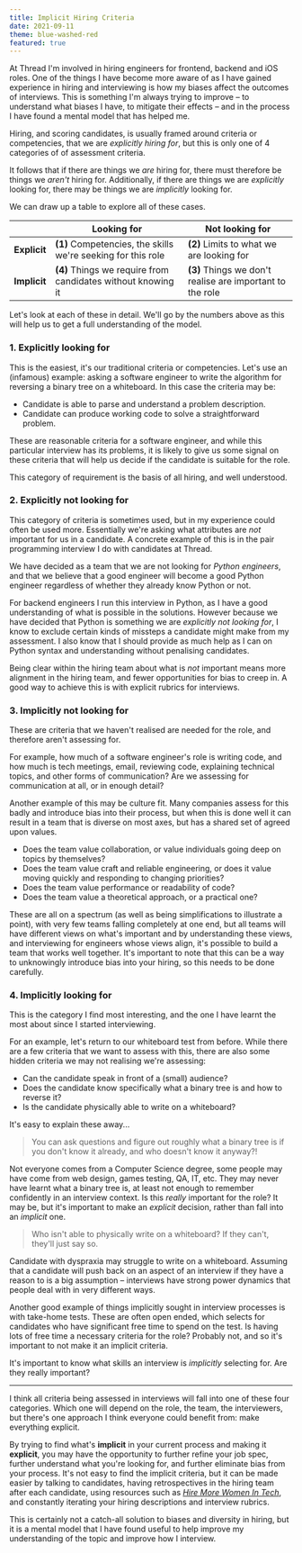 ```yaml
---
title: Implicit Hiring Criteria
date: 2021-09-11
theme: blue-washed-red
featured: true
---
```


At Thread I'm involved in hiring engineers for frontend, backend and iOS roles.
One of the things I have become more aware of as I have gained experience in
hiring and interviewing is how my biases affect the outcomes of interviews. This
is something I'm always trying to improve – to understand what biases I have, to
mitigate their effects – and in the process I have found a mental model that has
helped me.

Hiring, and scoring candidates, is usually framed around criteria or
competencies, that we are _explicitly hiring for_, but this is only one of 4
categories of of assessment criteria.

It follows that if there are things we _are_ hiring for, there must therefore be
things we _aren't_ hiring for. Additionally, if there are things we are
_explicitly_ looking for, there may be things we are _implicitly_ looking for.

We can draw up a table to explore all of these cases.

|              | **Looking for**                                              | **Not looking for**                                       |
| ------------ | ------------------------------------------------------------ | --------------------------------------------------------- |
| **Explicit** | **(1)** Competencies, the skills we're seeking for this role | **(2)** Limits to what we are looking for                 |
| **Implicit** | **(4)** Things we require from candidates without knowing it | **(3)** Things we don't realise are important to the role |

Let's look at each of these in detail. We'll go by the numbers above as this
will help us to get a full understanding of the model.

### 1. Explicitly looking for

This is the easiest, it's our traditional criteria or competencies. Let's use an
(infamous) example: asking a software engineer to write the algorithm for
reversing a binary tree on a whiteboard. In this case the criteria may be:

- Candidate is able to parse and understand a problem description.
- Candidate can produce working code to solve a straightforward problem.

These are reasonable criteria for a software engineer, and while this particular
interview has its problems, it is likely to give us some signal on these
criteria that will help us decide if the candidate is suitable for the role.

This category of requirement is the basis of all hiring, and well understood.

### 2. Explicitly not looking for

This category of criteria is sometimes used, but in my experience could often be
used more. Essentially we're asking what attributes are _not_ important for us
in a candidate. A concrete example of this is in the pair programming interview
I do with candidates at Thread.

We have decided as a team that we are not looking for _Python engineers_, and
that we believe that a good engineer will become a good Python engineer
regardless of whether they already know Python or not.

For backend engineers I run this interview in Python, as I have a good
understanding of what is possible in the solutions. However because we have
decided that Python is something we are _explicitly not looking for_, I know to
exclude certain kinds of missteps a candidate might make from my assessment. I
also know that I should provide as much help as I can on Python syntax and
understanding without penalising candidates.

Being clear within the hiring team about what is _not_ important means more
alignment in the hiring team, and fewer opportunities for bias to creep in.
A good way to achieve this is with explicit rubrics for interviews.

### 3. Implicitly not looking for

These are criteria that we haven't realised are needed for the role, and
therefore aren't assessing for.

For example, how much of a software engineer's role is writing code, and how
much is tech meetings, email, reviewing code, explaining technical topics, and
other forms of communication? Are we assessing for communication at all, or in
enough detail?

Another example of this may be culture fit. Many companies assess for this
badly and introduce bias into their process, but when this is done well it can
result in a team that is diverse on most axes, but has a shared set of agreed
upon values.

- Does the team value collaboration, or value individuals going deep on topics
  by themselves?
- Does the team value craft and reliable engineering, or does it value moving
  quickly and responding to changing priorities?
- Does the team value performance or readability of code?
- Does the team value a theoretical approach, or a practical one?

These are all on a spectrum (as well as being simplifications to illustrate a
point), with very few teams falling completely at one end, but all teams will
have different views on what's important and by understanding these views, and
interviewing for engineers whose views align, it's possible to build a team that
works well together. It's important to note that this can be a way to
unknowingly introduce bias into your hiring, so this needs to be done carefully.

### 4. Implicitly looking for

This is the category I find most interesting, and the one I have learnt the most
about since I started interviewing.

For an example, let's return to our whiteboard test from before. While there are
a few criteria that we want to assess with this, there are also some hidden
criteria we may not realising we're assessing:

- Can the candidate speak in front of a (small) audience?
- Does the candidate know specifically what a binary tree is and how to reverse
  it?
- Is the candidate physically able to write on a whiteboard?

It's easy to explain these away...

> You can ask questions and figure out roughly what a binary tree is if you
> don't know it already, and who doesn't know it anyway?!

Not everyone comes from a Computer Science degree, some people may have come
from web design, games testing, QA, IT, etc. They may never have learnt what a
binary tree is, at least not enough to remember confidently in an interview
context. Is this _really_ important for the role? It may be, but it's important
to make an _explicit_ decision, rather than fall into an _implicit_ one.

> Who isn't able to physically write on a whiteboard? If they can't, they'll
> just say so.

Candidate with dyspraxia may struggle to write on a whiteboard. Assuming that a
candidate will push back on an aspect of an interview if they have a reason to
is a big assumption – interviews have strong power dynamics that people deal
with in very different ways.

Another good example of things implicitly sought in interview processes is with
take-home tests. These are often open ended, which selects for candidates who
have significant free time to spend on the test. Is having lots of free time a
necessary criteria for the role? Probably not, and so it's important to not
make it an implicit criteria.

It's important to know what skills an interview is _implicitly_ selecting for.
Are they really important?

---

I think all criteria being assessed in interviews will fall into one of these
four categories. Which one will depend on the role, the team, the interviewers,
but there's one approach I think everyone could benefit from: make everything
explicit.

By trying to find what's **implicit** in your current process and making it
**explicit**, you may have the opportunity to further refine your job spec,
further understand what you're looking for, and further eliminate bias from your
process. It's not easy to find the implicit criteria, but it can be made easier
by talking to candidates, having retrospectives in the hiring team after each
candidate, using resources such as
[_Hire More Women In Tech_](https://www.hiremorewomenintech.com), and constantly
iterating your hiring descriptions and interview rubrics.

This is certainly not a catch-all solution to biases and diversity in hiring,
but it is a mental model that I have found useful to help improve my
understanding of the topic and improve how I interview.
